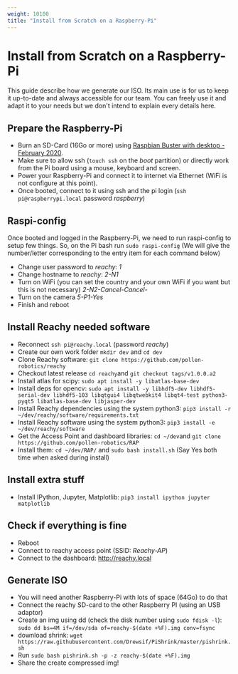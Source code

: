 ```yaml
---
weight: 10100
title: "Install from Scratch on a Raspberry-Pi"
---
```


# Install from Scratch on a Raspberry-Pi

This guide describe how we generate our ISO. Its main use is for us to keep it up-to-date and always accessible for our team. You can freely use it and adapt it to your needs but we don't intend to explain every details here.

## Prepare the Raspberry-Pi

* Burn an SD-Card (16Go or more) using [Raspbian Buster with desktop - February 2020](https://www.raspberrypi.org/downloads/raspbian/).
* Make sure to allow ssh (```touch ssh``` on the _boot_ partition) or directly work from the Pi board using a mouse, keyboard and screen.
* Power your Raspberry-Pi and connect it to internet via Ethernet (WiFi is not configure at this point).
* Once booted, connect to it using ssh and the pi login (```ssh pi@raspberrypi.local``` password _raspberry_)

## Raspi-config

Once booted and logged in the Raspberry-Pi, we need to run raspi-config to setup few things. So, on the Pi bash run ```sudo raspi-config``` (We will give the number/letter corresponding to the entry item for each command below)

* Change user password to _reachy_: _1_
* Change hostname to _reachy_: _2-N1_
* Turn on WiFi (you can set the country and your own WiFi if you want but this is not necessary) _2-N2-Cancel-Cancel-_
* Turn on the camera _5-P1-Yes_
* Finish and reboot

## Install Reachy needed software

* Reconnect ```ssh pi@reachy.local``` (password _reachy_)
* Create our own work folder ```mkdir dev``` and ```cd dev```
* Clone Reachy software: ```git clone https://github.com/pollen-robotics/reachy```
* Checkout latest release ```cd reachy```and ```git checkout tags/v1.0.0.a2```
* Install atlas for scipy: ```sudo apt install -y libatlas-base-dev```
* Install deps for opencv: ```sudo apt install -y libhdf5-dev libhdf5-serial-dev libhdf5-103 libqtgui4 libqtwebkit4 libqt4-test python3-pyqt5 libatlas-base-dev libjasper-dev```
* Install Reachy dependencies using the system python3: ```pip3 install -r ~/dev/reachy/software/requirements.txt```
* Install Reachy software using the system python3: ```pip3 install -e ~/dev/reachy/software```
* Get the Access Point and dashboard libraries: ```cd ~/dev```and ```git clone https://github.com/pollen-robotics/RAP```
* Install them: ```cd ~/dev/RAP/``` and ```sudo bash install.sh``` (Say Yes both time when asked during install)

## Install extra stuff

* Install IPython, Jupyter, Matplotlib: ```pip3 install ipython jupyter matplotlib```

## Check if everything is fine

* Reboot
* Connect to reachy access point (SSID: _Reachy-AP_)
* Connect to the dashboard: http://reachy.local


## Generate ISO

* You will need another Raspberry-Pi with lots of space (64Go) to do that
* Connect the reachy SD-card to the other Raspberry PI (using an USB adaptor)
* Create an img using dd (check the disk number using ```sudo fdisk -l```): ```sudo dd bs=4M if=/dev/sda of=reachy-$(date +%F).img conv=fsync```
* download shrink: ```wget https://raw.githubusercontent.com/Drewsif/PiShrink/master/pishrink.sh```
* Run ```sudo bash pishrink.sh -p -z reachy-$(date +%F).img```
* Share the create compressed img!
